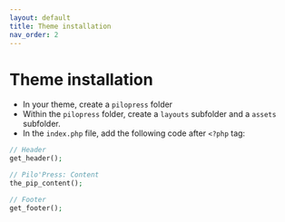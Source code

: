 ```yaml
---
layout: default
title: Theme installation
nav_order: 2
---
```


# Theme installation

- In your theme, create a `pilopress` folder
- Within the `pilopress` folder, create a `layouts` subfolder and a `assets` subfolder.
- In the `index.php` file, add the following code after `<?php` tag:  


```php
// Header
get_header(); 

// Pilo'Press: Content
the_pip_content();

// Footer
get_footer();
```
